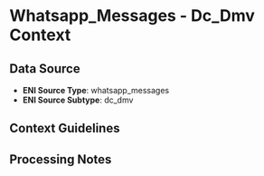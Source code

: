 # Whatsapp_Messages - Dc_Dmv Context

## Data Source
- **ENI Source Type**: whatsapp_messages
- **ENI Source Subtype**: dc_dmv

## Context Guidelines

<!-- Add your context guidelines here -->

## Processing Notes

<!-- Add any specific processing notes for this data type -->

